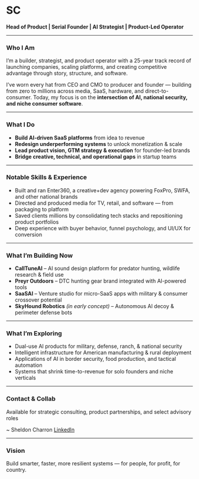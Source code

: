 # SC

**Head of Product | Serial Founder | AI Strategist | Product-Led Operator**

---

### Who I Am

I’m a builder, strategist, and product operator with a 25-year track record of launching companies, scaling platforms, and creating competitive advantage through story, structure, and software.

I’ve worn every hat from CEO and CMO to producer and founder — building from zero to millions across media, SaaS, hardware, and direct-to-consumer. Today, my focus is on the **intersection of AI, national security, and niche consumer software**.

---

### What I Do

- **Build AI-driven SaaS platforms** from idea to revenue
- **Redesign underperforming systems** to unlock monetization & scale
- **Lead product vision, GTM strategy & execution** for founder-led brands
- **Bridge creative, technical, and operational gaps** in startup teams

---

### Notable Skills & Experience

- Built and ran Enter360, a creative+dev agency powering FoxPro, SWFA, and other national brands
- Directed and produced media for TV, retail, and software — from packaging to platform
- Saved clients millions by consolidating tech stacks and repositioning product portfolios
- Deep experience with buyer behavior, funnel psychology, and UI/UX for conversion

---

### What I’m Building Now

- **CallTuneAI** – AI sound design platform for predator hunting, wildlife research & field use
- **Preyr Outdoors** – DTC hunting gear brand integrated with AI-powered tools
- **SaaSAI** – Venture studio for micro-SaaS apps with military & consumer crossover potential
- **SkyHound Robotics** *(in early concept)* – Autonomous AI decoy & perimeter defense bots

---

### What I’m Exploring

- Dual-use AI products for military, defense, ranch, & national security
- Intelligent infrastructure for American manufacturing & rural deployment
- Applications of AI in border security, food production, and tactical automation
- Systems that shrink time-to-revenue for solo founders and niche verticals

---

### Contact & Collab

Available for strategic consulting, product partnerships, and select advisory roles  

~ Sheldon Charron [LinkedIn](https://linkedin.com/in/sheldoncharron)

---

### Vision

Build smarter, faster, more resilient systems — for people, for profit, for country.

